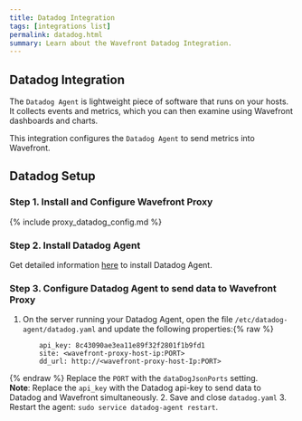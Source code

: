 ```yaml
---
title: Datadog Integration
tags: [integrations list]
permalink: datadog.html
summary: Learn about the Wavefront Datadog Integration.
---
```

## Datadog Integration

The `Datadog Agent` is lightweight piece of software that runs on your hosts. It collects events and metrics, which you can then examine using Wavefront dashboards and charts.

This integration configures the `Datadog Agent` to send metrics into Wavefront.
## Datadog Setup

### Step 1. Install and Configure Wavefront Proxy
{% include proxy_datadog_config.md %}

### Step 2. Install Datadog Agent
Get detailed information [here](https://docs.datadoghq.com/agent/?tab=linux) to install Datadog Agent.

### Step 3. Configure Datadog Agent to send data to Wavefront Proxy
1.  On the server running your Datadog Agent, open the file `/etc/datadog-agent/datadog.yaml` and update the following properties:{% raw %}
    ```
        api_key: 8c43090ae3ea11e89f32f2801f1b9fd1
        site: <wavefront-proxy-host-ip:PORT>
        dd_url: http://<wavefront-proxy-host-Ip:PORT>
    ```
{% endraw %}
    Replace the `PORT` with the `dataDogJsonPorts` setting.  
    **Note**: Replace the `api_key` with the Datadog api-key to send data to Datadog and Wavefront simultaneously.
2.  Save and close `datadog.yaml`
3.  Restart the agent: `sudo service datadog-agent restart`.




